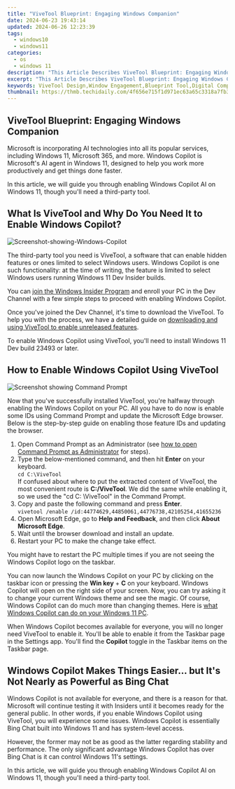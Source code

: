 ```yaml
---
title: "ViveTool Blueprint: Engaging Windows Companion"
date: 2024-06-23 19:43:14
updated: 2024-06-26 12:23:39
tags:
  - windows10
  - windows11
categories:
  - os
  - windows 11
description: "This Article Describes ViveTool Blueprint: Engaging Windows Companion"
excerpt: "This Article Describes ViveTool Blueprint: Engaging Windows Companion"
keywords: ViveTool Design,Window Engagement,Blueprint Tool,Digital Companions,Interactive UI,Innovative Tools,Windows Enhancement
thumbnail: https://thmb.techidaily.com/4f656e715f1d971ec63a65c3318a7fb3ef54198880a460fef17224e3b3660509.jpg
---
```


## ViveTool Blueprint: Engaging Windows Companion

 Microsoft is incorporating AI technologies into all its popular services, including Windows 11, Microsoft 365, and more. Windows Copilot is Microsoft's AI agent in Windows 11, designed to help you work more productively and get things done faster.

 In this article, we will guide you through enabling Windows Copilot AI on Windows 11, though you'll need a third-party tool.

## What Is ViveTool and Why Do You Need It to Enable Windows Copilot?

![Screenshot-showing-Windows-Copilot](https://static1.makeuseofimages.com/wordpress/wp-content/uploads/2023/07/windows-copilot.jpg)

 The third-party tool you need is ViveTool, a software that can enable hidden features or ones limited to select Windows users. Windows Copilot is one such functionality: at the time of writing, the feature is limited to select Windows users running Windows 11 Dev Insider builds.

 You can [join the Windows Insider Program](https://www.makeuseof.com/windows-11-beta-how-to-download/) and enroll your PC in the Dev Channel with a few simple steps to proceed with enabling Windows Copilot.

 Once you've joined the Dev Channel, it's time to download the ViveTool. To help you with the process, we have a detailed guide on [downloading and using ViveTool to enable unreleased features](http://www.makeuseof.com/vivetool-windows-guide/).

 To enable Windows Copilot using ViveTool, you'll need to install Windows 11 Dev build 23493 or later.

## How to Enable Windows Copilot Using ViveTool

![Screenshot showing Command Prompt](https://static1.makeuseofimages.com/wordpress/wp-content/uploads/2023/07/command-prompt-enabling-windows-copilot.jpg)

 Now that you've successfully installed ViveTool, you're halfway through enabling the Windows Copilot on your PC. All you have to do now is enable some IDs using Command Prompt and update the Microsoft Edge browser. Below is the step-by-step guide on enabling those feature IDs and updating the browser.

1. Open Command Prompt as an Administrator (see [how to open Command Prompt as Administrator](https://www.makeuseof.com/windows-run-command-prompt-admin/) for steps).
2. Type the below-mentioned command, and then hit **Enter** on your keyboard.  
`cd C:\ViveTool`  
 If confused about where to put the extracted content of ViveTool, the most convenient route is **C:/ViveTool**. We did the same while enabling it, so we used the "cd C: \\ViveTool" in the Command Prompt.
3. Copy and paste the following command and press **Enter**.  
`vivetool /enable /id:44774629,44850061,44776738,42105254,41655236`
4. Open Microsoft Edge, go to **Help and Feedback**, and then click **About Microsoft Edge**.
5. Wait until the browser download and install an update.
6. Restart your PC to make the change take effect.

 You might have to restart the PC multiple times if you are not seeing the Windows Copilot logo on the taskbar.

 You can now launch the Windows Copilot on your PC by clicking on the taskbar icon or pressing the **Win key** \+ **C** on your keyboard. Windows Copilot will open on the right side of your screen. Now, you can try asking it to change your current Windows theme and see the magic. Of course, Windows Copilot can do much more than changing themes. Here is [what Windows Copilot can do on your Windows 11 PC](https://www.makeuseof.com/windows-copilot-mean-windows-11-users/).

 When Windows Copilot becomes available for everyone, you will no longer need ViveTool to enable it. You'll be able to enable it from the Taskbar page in the Settings app. You'll find the **Copilot** toggle in the Taskbar items on the Taskbar page.

## Windows Copilot Makes Things Easier... but It's Not Nearly as Powerful as Bing Chat

 Windows Copilot is not available for everyone, and there is a reason for that. Microsoft will continue testing it with Insiders until it becomes ready for the general public. In other words, if you enable Windows Copilot using ViveTool, you will experience some issues. Windows Copilot is essentially Bing Chat built into Windows 11 and has system-level access.

 However, the former may not be as good as the latter regarding stability and performance. The only significant advantage Windows Copilot has over Bing Chat is it can control Windows 11's settings.

 In this article, we will guide you through enabling Windows Copilot AI on Windows 11, though you'll need a third-party tool.
